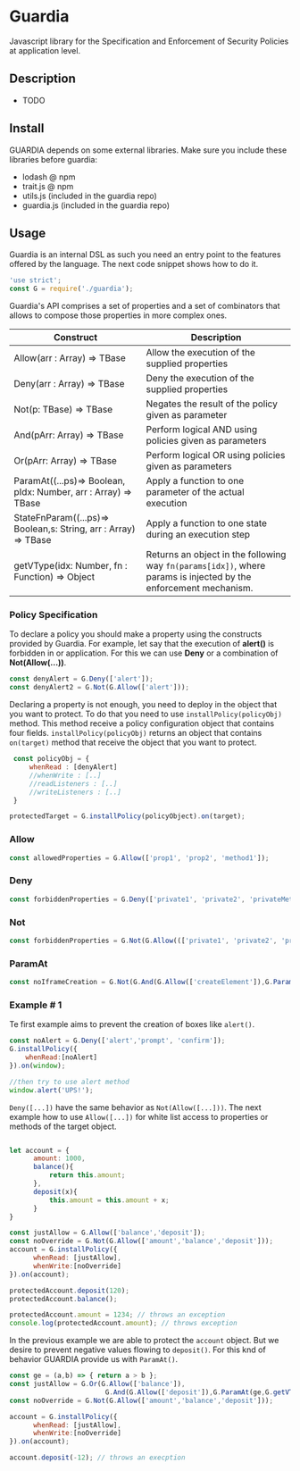 # Guardia

Javascript library for the Specification and Enforcement of Security Policies at application level.

## Description
- TODO

## Install
GUARDIA depends on some external libraries. Make sure you include these libraries before guardia:

- lodash   @ npm
- trait.js @ npm
- utils.js (included in the guardia repo)
- guardia.js (included in the guardia repo)

## Usage

Guardia is an internal DSL as such you need an entry point to the features offered by the language. The next code snippet shows how to do it.

```javascript
'use strict';
const G = require('./guardia');
```
Guardia's API comprises a set of properties and a set of combinators that allows to compose those properties in more complex ones.

Construct | Description
-------------------------------------|-----------------------------------------------------
Allow(arr : Array<String>) => TBase | Allow the execution of the supplied properties 
Deny(arr :  Array<String>) => TBase | Deny the execution of the supplied properties 
Not(p:  TBase) => TBase | Negates the result of the policy given as parameter
And(pArr:  Array<TBase>) => TBase | Perform logical AND using policies given as parameters
Or(pArr:  Array<TBase>) => TBase | Perform logical OR using policies given as parameters  
ParamAt((...ps)=> Boolean, pIdx: Number, arr :  Array<Any>) => TBase | Apply a function to one parameter of the actual execution 
StateFnParam((...ps)=> Boolean,s:  String, arr :  Array<Any>) => TBase | Apply a function to one state during an execution step
getVType(idx: Number, fn : Function) => Object | Returns an object in the following way ```fn(params[idx])```, where params is injected by the enforcement mechanism.

### Policy Specification
To declare a policy you should make a property using the constructs provided by Guardia. For example, let say that the execution of **alert()** is forbidden in or application. For this we can use **Deny** or a combination of **Not(Allow(...))**.

```javascript
const denyAlert = G.Deny(['alert']);
const denyAlert2 = G.Not(G.Allow(['alert']));
```
Declaring a property is not enough, you need to deploy in the object that you want to protect. To do that you need to use `installPolicy(policyObj)` method. This method receive a policy configuration object that contains four fields. `installPolicy(policyObj)` returns an object that contains `on(target)` method that receive the object that you want to protect.

```javascript
 const policyObj = {
     whenRead : [denyAlert]
     //whenWrite : [..]
     //readListeners : [..]
     //writeListeners : [..]
 }

protectedTarget = G.installPolicy(policyObject).on(target);
```

### Allow

```javascript
const allowedProperties = G.Allow(['prop1', 'prop2', 'method1']);
```
### Deny

```javascript
const forbiddenProperties = G.Deny(['private1', 'private2', 'privateMethod1']);
```
### Not

```javascript
const forbiddenProperties = G.Not(G.Allow((['private1', 'private2', 'privateMethod1']));
```
### ParamAt

```javascript
const noIframeCreation = G.Not(G.And(G.Allow(['createElement']),G.ParamAt(equals, G.getVType(0, String),'iframe')));
```

### Example # 1
Te first example aims to prevent the creation of boxes like ```alert()```.
 
 ```javascript
 const noAlert = G.Deny(['alert','prompt', 'confirm']);
 G.installPolicy({
     whenRead:[noAlert]
 }).on(window);

//then try to use alert method
window.alert('UPS!');
 ```
 ```Deny([...])``` have the same behavior as ```Not(Allow([...]))```. The next example how to use  ```Allow([...])``` for white list access to properties or methods of the target object.

```javascript

let account = {
      amount: 1000,
      balance(){
          return this.amount;
      },
      deposit(x){
          this.amount = this.amount + x;
      }
}

const justAllow = G.Allow(['balance','deposit']);
const noOverride = G.Not(G.Allow(['amount','balance','deposit']));
account = G.installPolicy({
      whenRead: [justAllow],
      whenWrite:[noOverride]
}).on(account);

protectedAccount.deposit(120);
protectedAccount.balance();

protectedAccount.amount = 1234; // throws an exception
console.log(protectedAccount.amount); // throws exception

```
In the previous example we are able to protect the ```account``` object. But we desire to prevent negative values flowing to ```deposit()```. For this knd of behavior GUARDIA provide us with ```ParamAt()```.

```javascript
const ge = (a,b) => { return a > b };
const justAllow = G.Or(G.Allow(['balance']),
                        G.And(G.Allow(['deposit']),G.ParamAt(ge,G.getVType(0,Number),0)));
const noOverride = G.Not(G.Allow(['amount','balance','deposit']));

account = G.installPolicy({
      whenRead: [justAllow],
      whenWrite:[noOverride]
}).on(account);

account.deposit(-12); // throws an execption
```

